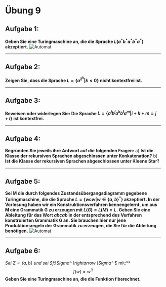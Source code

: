 # Übung 9
## Aufgabe 1:
**Geben Sie eine Turingmaschine an, die die Sprache $L(a^*b^*a^*b^*a^*)$ akzeptiert.**
![Automat](Automat1.jpg)

---
## Aufgabe 2:
**Zeigen Sie, dass die Sprache $L = \{a^{2^k} | k \leq 0\}$ nicht kontextfrei ist.**

---
## Aufgabe 3:
**Beweisen oder widerlegen Sie: Die Sprache $L=\{a^ib^ja^kb^la^m |i+k+m= j+l\}$ ist kontextfrei.**

---
## Aufgabe 4:
**Begründen Sie jeweils ihre Antwort auf die folgenden Fragen:**
a) **Ist die Klasse der rekursiven Sprachen abgeschlossen unter Konkatenation?**
b) **Ist die Klasse der rekursiven Sprachen abgeschlossen unter Kleene Star?**

---
## Aufgabe 5:
**Sei M die durch folgendes Zustandsübergangsdiagramm gegebene Turingmaschine, die die Sprache $L = \{wcw | w \in \{a,b\}^*\}$ akzeptiert. In der Vorlesung haben wir ein Konstruktionsverfahren kennengelernt, um aus M eine Grammatik G zu erzeugen mit $L(G) = L(M) = L$. Geben Sie eine Ableitung für das Wort *abcab* in der entsprechend des Verfahren konstruierten Grammatik G an. Sie brauchen hier nur jene Produktionsregeln der Grammatik zu erzeugen, die Sie für die Ableitung benötigen.**
![Automat](Automat5.png)

---
## Aufgabe 6:
**Sei $\Sigma=\{a,b\}$ und sei $f:\Sigma^* \rightarrow \Sigma^* $ mit:**
$$f(w) = w^R$$
**Geben Sie eine Turingmaschine an, die die Funktion f berechnet.**
